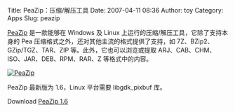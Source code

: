 Title: PeaZip：压缩/解压工具
Date: 2007-04-11 08:36
Author: toy
Category: Apps
Slug: peazip

[PeaZip](http://peazip.sourceforge.net/) 是一款能够在 Windows 及 Linux
上运行的压缩/解压工具，它除了支持本身的 Pea
压缩格式之外，还对其他主流的格式提供了支持，如
7Z、BZip2、GZip/TGZ、TAR、ZIP 等。此外，它也可以浏览或提取
ARJ、CAB、CHM、ISO、JAR、DEB、RPM、RAR、Z 等格式中的内容。

[![PeaZip](http://i.linuxtoy.org/i/2007/04/peazip_s.png)](http://i.linuxtoy.org/i/2007/04/peazip.png)

PeaZip 最新版为 1.6，Linux 平台需要 libgdk\_pixbuf 库。

Download [PeaZip
1.6](http://sourceforge.net/project/platformdownload.php?group_id=178996&sel_platform=489)
